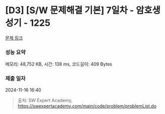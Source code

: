 # [D3] [S/W 문제해결 기본] 7일차 - 암호생성기 - 1225 

[문제 링크](https://swexpertacademy.com/main/code/problem/problemDetail.do?contestProbId=AV14uWl6AF0CFAYD) 

### 성능 요약

메모리: 48,752 KB, 시간: 138 ms, 코드길이: 409 Bytes

### 제출 일자

2024-11-16 16:40



> 출처: SW Expert Academy, https://swexpertacademy.com/main/code/problem/problemList.do